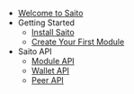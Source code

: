 - [Welcome to Saito](README.md)
- Getting Started
  - [Install Saito](install.md)
  - [Create Your First Module](create.md)
- Saito API
  - [Module API](module-api.md)
  - [Wallet API](wallet-api.md)
  - [Peer API](peer-api.md)